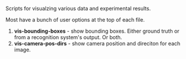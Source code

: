 Scripts for visualzing various data and experimental results.


Most have a bunch of user options at the top of each file.


1. **vis-bounding-boxes** - show bounding boxes. Either ground truth or from a recognition 
                            system's output. Or both.
1. **vis-camera-pos-dirs** - show camera position and direciton for each image.



